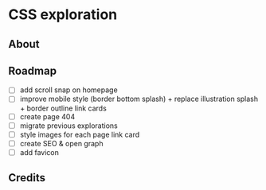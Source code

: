 # CSS exploration

## About

## Roadmap

- [ ] add scroll snap on homepage
- [ ] improve mobile style (border bottom splash) + replace illustration splash + border outline link cards
- [ ] create page 404
- [ ] migrate previous explorations
- [ ] style images for each page link card
- [ ] create SEO & open graph
- [ ] add favicon

## Credits
